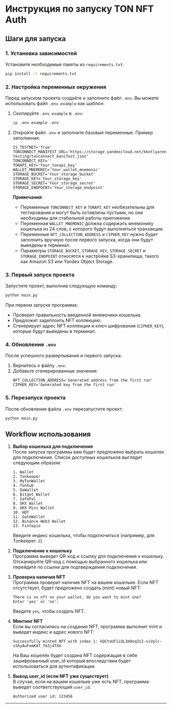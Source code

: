 # Инструкция по запуску TON NFT Auth

## Шаги для запуска

### 1. Установка зависимостей
Установите необходимые пакеты из `requirements.txt`:

```bash
pip install -r requirements.txt
```

### 2. Настройка переменных окружения
Перед запуском проекта создайте и заполните файл `.env`. Вы можете использовать файл `.env.example` как шаблон:

1. Скопируйте `.env.example` в `.env`:
   ```bash
   cp .env.example .env
   ```

2. Откройте файл `.env` и заполните базовые переменные. Пример заполнения:

   ```env
   IS_TESTNET='True'
   TONCONNECT_MANIFEST_URL='https://storage.yandexcloud.net/kkotlyarenko-testing/tonconnect_manifest.json'
   TONCONNECT_KEY=''
   TONAPI_KEY='Your_tonapi_key'
   WALLET_MNEMONIC='Your_wallet_mnemonic'
   STORAGE_BUCKET='Your_storage_bucket'
   STORAGE_KEY='Your_storage_key'
   STORAGE_SECRET='Your_storage_secret'
   STORAGE_ENDPOINT='Your_storage_endpoint'
   ```

   **Примечания**:
   - Переменные `TONCONNECT_KEY` и `TONAPI_KEY` необязательны для тестирования и могут быть оставлены пустыми, но они необходимы для стабильной работы приложения.
   - Переменная `WALLET_MNEMONIC` должна содержать мнемонику кошелька из 24 слов, с которого будут выполняться транзакции.
   - Переменные `NFT_COLLECTION_ADDRESS` и `CIPHER_KEY` нужно будет заполнить вручную после первого запуска, когда они будут выведены в терминал.
   - Параметры `STORAGE_BUCKET`, `STORAGE_KEY`, `STORAGE_SECRET` и `STORAGE_ENDPOINT` относятся к настройке S3-хранилища, такого как Amazon S3 или Yandex Object Storage.

### 3. Первый запуск проекта
Запустите проект, выполнив следующую команду:

```bash
python main.py
```

При первом запуске программа:
- Проверит правильность введенной мнемоники кошелька.
- Предложит задеплоить NFT коллекцию.
- Сгенерирует адрес NFT коллекции и ключ шифрования (`CIPHER_KEY`), которые будут выведены в терминал.

### 4. Обновление `.env`
После успешного развертывания и первого запуска:

1. Вернитесь к файлу `.env`.
2. Добавьте сгенерированные значения:
   ```env
   NFT_COLLECTION_ADDRESS='Generated address from the first run'
   CIPHER_KEY='Generated key from the first run'
   ```

### 5. Перезапуск проекта
После обновления файла `.env` перезапустите проект:

```bash
python main.py
```

## Workflow использования

1. **Выбор кошелька для подключения**  
   После запуска программы вам будет предложено выбрать кошелек для подключения. Список доступных кошельков выглядит следующим образом:
   ```
   1. Wallet
   2. Tonkeeper
   3. MyTonWallet
   4. Tonhub
   5. DeWallet
   6. Bitget Wallet
   7. SafePal
   8. OKX Wallet
   9. OKX Mini Wallet
   10. HOT
   11. GateWallet
   12. Binance Web3 Wallet
   13. Fintopio
   ```
   Введите индекс кошелька, чтобы подключиться (например, для Tonkeeper: `2`).

2. **Подключение к кошельку**  
   Программа выведет QR-код и ссылку для подключения к кошельку. Отсканируйте QR-код с помощью выбранного кошелька или перейдите по ссылке для подтверждения подключения.

3. **Проверка наличия NFT**  
   Программа проверит наличие NFT на вашем кошельке. Если NFT отсутствует, будет предложено создать (mint) новый NFT:
   ```
   There is no nft on your wallet, do you want to mint one?
   Enter 'yes' or 'no':
   ```

   Введите `yes`, чтобы создать NFT.   

4. **Минтинг NFT**  
   Если вы согласились на создание NFT, программа выполнит mint и выведет индекс и адрес нового NFT:
   ```
   Successfully minted NFT with index 1: kQCtoUF1iQL3m0oq3s2-siVplc-sShyAuFemKAf_fm3j4TXm
   ```
    На Ваш кошелёк будет создана NFT содержащая в себе зашифрованный user_id который впоследствии будет использоваться для аутентификации.
5. **Вывод user_id (если NFT уже существует)**  
   В случае, если на вашем кошельке уже есть NFT, программа выведет соответствующий `user_id`.
   ```
   Authorized user id: 123456
   ```
---
